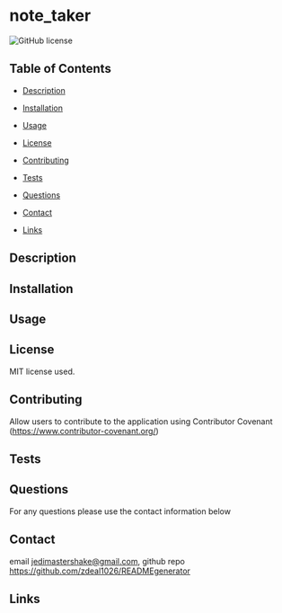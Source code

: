 # note_taker

![GitHub license](https://img.shields.io/badge/license-MIT-blue.svg)

## Table of Contents 

* [Description](#description)

* [Installation](#installation)

* [Usage](#usage)

* [License](#license)

* [Contributing](#contributing)

* [Tests](#tests)

* [Questions](#questions)

* [Contact](#contact)

* [Links](#links)

## Description



## Installation



## Usage


## License

MIT license used.
  
## Contributing

Allow users to contribute to the application using Contributor Covenant (https://www.contributor-covenant.org/)

## Tests


## Questions

For any questions please use the contact information below

## Contact

 email jedimastershake@gmail.com, 
 github repo https://github.com/zdeal1026/READMEgenerator

## Links


